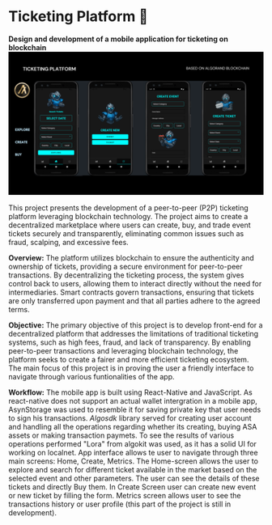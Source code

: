 # Ticketing Platform 📱
**Design and development of a mobile application for ticketing on blockchain**
![image alt](https://github.com/yash-kumar01/TicketingProject/blob/d11aa00eba69abf382f87bc32f04b99d4538ea24/demoApp.png)

This project presents the development of a peer-to-peer (P2P) ticketing platform leveraging blockchain technology. The project aims to create a decentralized marketplace where users can create, buy, and trade event tickets securely and transparently, eliminating common issues such as fraud, scalping, and excessive fees.

**Overview:**
The platform utilizes blockchain to ensure the authenticity and ownership of tickets, providing a secure environment for peer-to-peer transactions. By decentralizing the ticketing process, the system gives control back to users, allowing them to interact directly without the need for intermediaries. Smart contracts govern transactions, ensuring that tickets are only transferred upon payment and that all parties adhere to the agreed terms.

**Objective:**
The primary objective of this project is to develop front-end for a decentralized platform that addresses the limitations of traditional ticketing systems, such as high fees, fraud, and lack of transparency. By enabling peer-to-peer transactions and leveraging blockchain technology, the platform seeks to create a fairer and more efficient ticketing ecosystem. The main focus of this project is in proving the user a friendly interface to navigate through various funtionalities of the app.

**Workflow:**
The mobile app is built using React-Native and JavaScript. As react-native does not support an actual wallet intergration in a mobile app, AsynStorage was used to resemble it for saving private key that user needs to sign his transactions. *Algosdk* library served for creating user account and handling all the operations regarding whether its creating, buying ASA assets or making transaction paymets. To see the results of various operations performed "Lora" from algokit was used, as it has a solid UI for working on localnet. App interface allows te user to navigate through three main screens: Home, Create, Metrics. The Home-screen allows the user to explore and search for different ticket available in the market based on the selected event and other parameters. The user can see the details of these tickets and directly Buy them. In Create Screen user can create new event or new ticket by filling the form. Metrics screen allows user to see the transactions history or user profile (this part of the project is still in development). 
